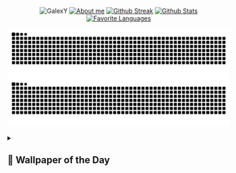 
<p align="center">

  <!-- Gif -->
  <a>
    <img src="https://github.com/GalexY727/GalexY727/blob/main/media/GalexYBanner.gif" alt="GalexY" /></a>
    
  <!-- Typing SVG -->
  <a href="https://git.io/typing-svg" target="_blank" rel="noopener noreferrer">
    <img src="https://readme-typing-svg.demolab.com?font=Fira+Code&size=30&pause=1000&center=true&vCenter=true&width=870&height=100&lines=My+name+is+Alexander+Hamilton+%F0%9F%91%8B;I+code+robots+for+F.I.R.S.T.+competitions+%F0%9F%A4%96;I+am+learning+Java%2C+JavaScript%2C+and+Pyhton+%F0%9F%90%8D;I+really+like+music+and+space+%F0%9F%8C%8C;Have+a+nice+day!" alt="About me" /></a>

  <!-- Github Streak -->
  <a href="https://git.io/streak-stats" target="_blank" rel="noopener noreferrer">
    <img src="https://streak-stats.demolab.com?user=GalexY&theme=tokyonight_duo&mode=weekly&border=DD2BC7" alt="Github Streak" /></a>
  <!-- Github Stats -->
  <a href="https://github.com/anuraghazra/github-readme-stats" target="_blank" rel="noopener noreferrer">
    <img src="https://github-readme-stats.vercel.app/api?username=galexy727&show_icons=true&theme=tokyonight" alt="Github Stats" /></a>
  <!-- Most used Langs -->
  <a href="https://github.com/anuraghazra/github-readme-stats#top-languages-card">
    <img src="https://github-readme-stats.vercel.app/api/top-langs/?username=galexy727&layout=compact&theme=tokyonight" alt="Favorite Languages"/></a>
              
</p>


<!-- Commit Snake! -->
  ![github contribution grid snake animation](https://raw.githubusercontent.com/galexy727/galexy727/media/github-contribution-grid-snake-dark.svg#gh-dark-mode-only)![github contribution grid snake animation](https://raw.githubusercontent.com/galexy727/galexy727/media/github-contribution-grid-snake.svg#gh-light-mode-only)

<!-- Random Wallpaper -->
<details> 
  <summary><h2>🌠 Wallpaper of the Day</h2></summary>
    
  <a href="https://github.com/marketplace/actions/update-image-readme" target="_blank" rel="noopener noreferrer">
    <img src="https://raw.githubusercontent.com/galexy727/galexy727/media/wallpapers/index.html%3Frandom" alt="Random Wallpaper" target="_blank" rel="noopener noreferrer"/></a>
</details>

<!--
**GalexY727/GalexY727** is a ✨ _special_ ✨ repository because its `README.md` (this file) appears on your GitHub profile.

Here are some ideas to get you started:

- 🔭 I’m currently working on ...
- 🌱 I’m currently learning ...
- 👯 I’m looking to collaborate on ...
- 🤔 I’m looking for help with ...
- 💬 Ask me about ...
- 📫 How to reach me: ...
- 😄 Pronouns: ...
- ⚡ Fun fact: ...
--> 
